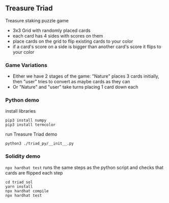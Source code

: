 
## Treasure Triad

Treasure staking puzzle game
- 3x3 Grid with randomly placed cards
- each card has 4 sides with scores on them
- place cards on the grid to flip existing cards to your color
- if a card's score on a side is bigger than another card's score it flips to your color


### Game Variations
- Either we have 2 stages of the game: "Nature" places 3 cards initially, then "user" tries to convert as maybe cards as they can
- Or "Nature" and "user" take turns placing 1 card down each


### Python demo
install libraries
```
pip3 install numpy
pip3 install termcolor
```
run Treasure Triad demo
```
python3 ./triad_py/__init__.py
```


### Solidity demo

`npx hardhat test` runs the same steps as the python script and checks that cards are flipped each step

```
cd triad_sol
yarn install
npx hardhat compile
npx hardhat test
```